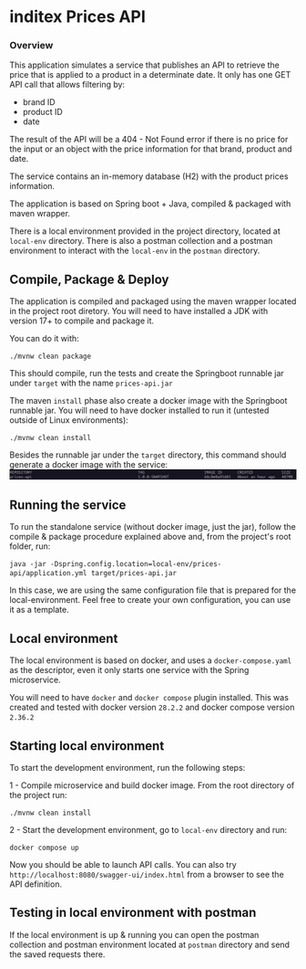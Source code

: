 # inditex Prices API

### Overview
This application simulates a service that publishes an API to retrieve the price that is applied to a product in 
a determinate date. It only has one GET API call that allows filtering by:
* brand ID
* product ID
* date

The result of the API will be a 404 - Not Found error if there is no price for the input or an object with the 
price information for that brand, product and date.

The service contains an in-memory database (H2) with the product prices information.

The application is based on Spring boot + Java, compiled & packaged with maven wrapper.

There is a local environment provided in the project directory, located at `local-env` directory. There is also a
postman collection and a postman environment to interact with the `local-env` in the `postman` directory.

## Compile, Package & Deploy
The application is compiled and packaged using the maven wrapper located in the project root diretory. You will need
to have installed a JDK with version 17+ to compile and package it.

You can do it with: 
```
./mvnw clean package
```

This should compile, run the tests and create the Springboot runnable jar under `target` with the name `prices-api.jar` 

The maven `install` phase also create a docker image with the Springboot runnable jar. You will need to have docker
installed to run it (untested outside of Linux environments):
```
./mvnw clean install
```

Besides the runnable jar under the `target` directory, this command should generate a docker image with the service:
![img.png](readme-resources/img.png)

## Running the service
To run the standalone service (without docker image, just the jar), follow the compile & package procedure explained
above and, from the project's root folder, run:
```
java -jar -Dspring.config.location=local-env/prices-api/application.yml target/prices-api.jar
```

In this case, we are using the same configuration file that is prepared for the local-environment. Feel free to 
create your own configuration, you can use it as a template.

## Local environment
The local environment is based on docker, and uses a `docker-compose.yaml` as the descriptor, even it only starts one
service with the Spring microservice. 

You will need to have `docker` and `docker compose` plugin installed. This was
created and tested with docker version `28.2.2` and docker compose version `2.36.2`


## Starting local environment
To start the development environment, run the following steps:

1 - Compile microservice and build docker image. From the root directory of the project run:
```
./mvnw clean install
```

2 - Start the development environment, go to `local-env` directory and run:
```
docker compose up
```

Now you should be able to launch API calls. You can also try `http://localhost:8080/swagger-ui/index.html` from a
browser to see the API definition.


## Testing in local environment with postman
If the local environment is up & running you can open the postman collection and postman environment located at 
`postman` directory and send the saved requests there.